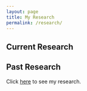 ```yaml
---
layout: page
title: My Research
permalink: /research/
---
```

## Current Research

## Past Research
Click [here][neel-link] to see my research.


[neel-link]: /research-posts/05-11-2022-neel-research.html
